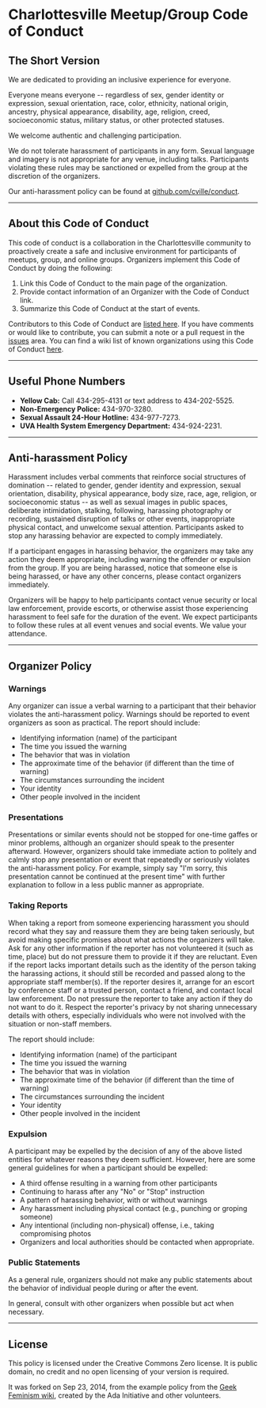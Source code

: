 # Charlottesville Meetup/Group Code of Conduct

## The Short Version

We are dedicated to providing an inclusive experience for everyone.

Everyone means everyone -- regardless of sex, gender identity or expression, sexual orientation, race, color, ethnicity, national origin, ancestry, physical appearance, disability, age, religion, creed, socioeconomic status, military status, or other protected statuses. 

We welcome authentic and challenging participation.

We do not tolerate harassment of participants in any form. Sexual language and imagery is not appropriate for any venue, including talks. Participants violating these rules may be sanctioned or expelled from the group at the discretion of the organizers. 

Our anti-harassment policy can be found at [github.com/cville/conduct](https://github.com/cville/conduct).

---

## About this Code of Conduct

This code of conduct is a collaboration in the Charlottesville community to proactively create a safe and inclusive environment for participants of meetups, group, and online groups. Organizers implement this Code of Conduct by doing the following:

1. Link this Code of Conduct to the main page of the organization.
2. Provide contact information of an Organizer with the Code of Conduct link.
3. Summarize this Code of Conduct at the start of events.

Contributors to this Code of Conduct are [listed here](https://github.com/cville/conduct/graphs/contributors). If you have comments or would like to contribute, you can submit a note or a pull request in the [issues](https://github.com/cville/conduct/issues) area. You can find a wiki list of known organizations using this Code of Conduct [here](https://github.com/cville/conduct/wiki/Organizations-using-this-code-of-conduct).

---

## Useful Phone Numbers

* **Yellow Cab:** Call 434-295-4131 or text address to 434-202-5525.
* **Non-Emergency Police:** 434-970-3280.
* **Sexual Assault 24-Hour Hotline:** 434-977-7273.
* **UVA Health System Emergency Department:** 434-924-2231.

---

## Anti-harassment Policy

Harassment includes verbal comments that reinforce social structures of domination -- related to gender, gender identity and expression, sexual orientation, disability, physical appearance, body size, race, age, religion, or socioeconomic status -- as well as sexual images in public spaces, deliberate intimidation, stalking, following, harassing photography or recording, sustained disruption of talks or other events, inappropriate physical contact, and unwelcome sexual attention. Participants asked to stop any harassing behavior are expected to comply immediately.

If a participant engages in harassing behavior, the organizers may take any action they deem appropriate, including warning the offender or expulsion from the group. If you are being harassed, notice that someone else is being harassed, or have any other concerns, please contact organizers immediately.

Organizers will be happy to help participants contact venue security or local law enforcement, provide escorts, or otherwise assist those experiencing harassment to feel safe for the duration of the event. We expect participants to follow these rules at all event venues and social events. We value your attendance.

---

## Organizer Policy

### Warnings

Any organizer can issue a verbal warning to a participant that their behavior violates the anti-harassment policy. Warnings should be reported to event organizers as soon as practical. The report should include:

* Identifying information (name) of the participant
* The time you issued the warning
* The behavior that was in violation
* The approximate time of the behavior (if different than the time of warning)
* The circumstances surrounding the incident
* Your identity
* Other people involved in the incident

### Presentations

Presentations or similar events should not be stopped for one-time gaffes or minor problems, although an organizer should speak to the presenter afterward. However, organizers should take immediate action to politely and calmly stop any presentation or event that repeatedly or seriously violates the anti-harassment policy. For example, simply say "I'm sorry, this presentation cannot be continued at the present time" with further explanation to follow in a less public manner as appropriate.

### Taking Reports

When taking a report from someone experiencing harassment you should record what they say and reassure them they are being taken seriously, but avoid making specific promises about what actions the organizers will take. Ask for any other information if the reporter has not volunteered it (such as time, place) but do not pressure them to provide it if they are reluctant. Even if the report lacks important details such as the identity of the person taking the harassing actions, it should still be recorded and passed along to the appropriate staff member(s). If the reporter desires it, arrange for an escort by conference staff or a trusted person, contact a friend, and contact local law enforcement. Do not pressure the reporter to take any action if they do not want to do it. Respect the reporter's privacy by not sharing unnecessary details with others, especially individuals who were not involved with the situation or non-staff members.

The report should include:

* Identifying information (name) of the participant
* The time you issued the warning
* The behavior that was in violation
* The approximate time of the behavior (if different than the time of warning)
* The circumstances surrounding the incident
* Your identity
* Other people involved in the incident

### Expulsion

A participant may be expelled by the decision of any of the above listed entities for whatever reasons they deem sufficient. However, here are some general guidelines for when a participant should be expelled:

* A third offense resulting in a warning from other participants
* Continuing to harass after any "No" or "Stop" instruction
* A pattern of harassing behavior, with or without warnings
* Any harassment including physical contact (e.g., punching or groping someone)
* Any intentional (including non-physical) offense, i.e., taking compromising photos
* Organizers and local authorities should be contacted when appropriate.

### Public Statements

As a general rule, organizers should not make any public statements about the behavior of individual people during or after the event.

In general, consult with other organizers when possible but act when necessary.

---

## License

This policy is licensed under the Creative Commons Zero license. It is public domain, no credit and no open licensing of your version is required.

It was forked on Sep 23, 2014, from the example policy from the [Geek Feminism wiki](http://geekfeminism.wikia.com/wiki/Conference_anti-harassment_policy), created by the Ada Initiative and other volunteers.
